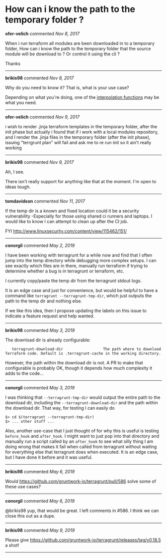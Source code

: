 # How can i know the path to the temporary folder ?

**ofer-velich** commented *Nov 8, 2017*

When i run terraform all modules are been downloaded in to a temporary folder,
How can i know the path to the temporary folder that the source module will be download to ? 
Or control it using the cli ?

Thanks
<br />
***


**brikis98** commented *Nov 8, 2017*

Why do you need to know it? That is, what is your use case?

Depending on what you're doing, one of the [interpolation functions](https://github.com/gruntwork-io/terragrunt#interpolation-syntax) may be what you need. 
***

**ofer-velich** commented *Nov 9, 2017*

i wish to render .jinja terraform templates in the temporary folder,  after the init phase
but actually i found that if i work with a local modules repository, and  I render the .jinja files in the temporary folder (after the init phase), issuing "terrgrunt plan" will fail and ask me to re run init
so it ain't really working 
***

**brikis98** commented *Nov 9, 2017*

Ah, I see. 

There isn't really support for anything like that at the moment. I'm open to ideas tough.
***

**tomdavidson** commented *Nov 11, 2017*

If the temp dir is a known and fixed location could it be a security vulnerability -Especially for those using shared ci runners and laptops. I would like to know I can attempt to clean up after the CI job.

FYI http://www.linuxsecurity.com/content/view/115462/151/
***

**conorgil** commented *May 2, 2019*

I have been working with terragrunt for a while now and find that I often jump into the temp directory while debugging more complex setups. I can see exactly which files are in there, manually run terraform if trying to determine whether a bug is in terragrunt or terraform, etc.

I currently copy/paste the temp dir from the terragrunt stdout logs.

It is an edge case and just for convenience, but would be helpful to have a command like `terragrunt --terragrunt-tmp-dir`, which just outputs the path to the temp dir and nothing else.

If we like this idea, then I propose updating the labels on this issue to indicate a feature request and help wanted.
***

**brikis98** commented *May 3, 2019*

The download dir is already configurable:

```
   terragrunt-download-dir                  The path where to download Terraform code. Default is .terragrunt-cache in the working directory.
```

However, the path within the download dir is not. A PR to make that configurable is probably OK, though it depends how much complexity it adds to the code...
***

**conorgil** commented *May 3, 2019*

I was thinking that `--terragrunt-tmp-dir` would output the entire path to the download dir, including the `--terragrunt-download-dir` and the path within the download dir. That way, for testing I can easily do
```
$> cd $(terragrunt --terragrunt-tmp-dir)
$> ... other stuff ...
```

Also, another use-case that I just thought of for why this is useful is testing `before_hook` and `after_hook`. I might want to just pop into that directory and manually run a script called by an `after_hook` to see what silly thing I am doing wrong that makes it fail when called from terragrunt without waiting for everything else that terragrunt does when executed. It is an edge case, but I have done it before and it was useful.
***

**brikis98** commented *May 6, 2019*

Would https://github.com/gruntwork-io/terragrunt/pull/586 solve some of these use cases?
***

**conorgil** commented *May 6, 2019*

@brikis98 yup, that would be great. I left comments in #586. I think we can close this out as a dupe.
***

**brikis98** commented *May 9, 2019*

Please give https://github.com/gruntwork-io/terragrunt/releases/tag/v0.18.5 a shot!
***

